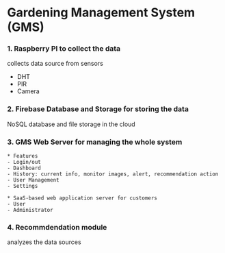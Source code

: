 # Gardening Management System (GMS)
### 1. Raspberry PI to collect the data
collects data source from sensors
- DHT
- PIR
- Camera
### 2. Firebase Database and Storage for storing the data
NoSQL database and file storage in the cloud
### 3. GMS Web Server for managing the whole system
	* Features
	- Login/out
	- Dashboard
	- History: current info, monitor images, alert, recommendation action
	- User Management
	- Settings

	* SaaS-based web application server for customers
	- User
	- Administrator
### 4. Recommdendation module
analyzes the data sources
